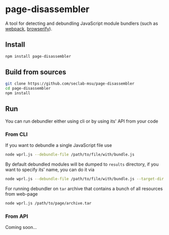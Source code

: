 # page-disassembler

A tool for detecting and debundling JavaScript module bundlers (such as [webpack](https://webpack.js.org/), [browserify](https://browserify.org/)).

## Install

```bash
npm install page-disassembler
```

## Build from sources

```bash
git clone https://github.com/seclab-msu/page-disassembler
cd page-disassembler
npm install
```

## Run

You can run debundler either using cli or by using its' API from your code

### From CLI

If you want to debundle a single JavaScript file use

```bash
node wprl.js --debundle-file /path/to/file/with/bundle.js
```

By default debundled modules will be dumped to `results` directory, if you want to specify its' name, you can do it via

```bash
node wprl.js --debundle-file /path/to/file/with/bundle.js --target-dir custom-dir
```

For running debundler on `tar` archive that contains a bunch of all resources from web-page

```bash
node wprl.js /path/to/page/archive.tar
```

### From API

Coming soon...
